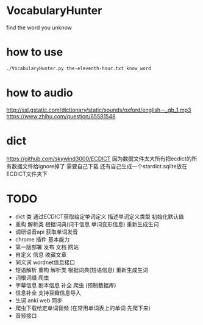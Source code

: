 # VocabularyHunter
find the word you unknow
# how to use
```bash
./VocabularyHunter.py the-eleventh-hour.txt know_word
```
# how to audio
http://ssl.gstatic.com/dictionary/static/sounds/oxford/english--_gb_1.mp3
https://www.zhihu.com/question/65581548
# dict
https://github.com/skywind3000/ECDICT
因为数据文件太大所有把ecdict的所有数据文件给ignore掉了 需要自己下载 还有自己生成一个stardict.sqlite放在ECDICT文件夹下

# TODO
* dict 类 通过ECDICT获取给定单词定义 描述单词定义类型 初始化默认值
* 重构 解析类 根据词典(词干信息 单词变形信息) 重新生成生词
* 调研语音api 获取单词发音
* chrome 插件 基本能力
* 第一版部署 发布 文档 网站
* 自定义 信息 收藏文章
* 同义词 wordnet信息接口
* 短语解析  重构 解析类 根据词典(短语信息) 重新生成生词
* 词根词缀 爬虫
* 字幕信息 剧本信息 补全 爬虫 (预制数据库)
* 信息补全 支持豆瓣信息导入
* 生词 anki web 同步
* 爬虫下载给定单词音频 (在常用单词表上的单词 先爬下来)
* 音频接口
